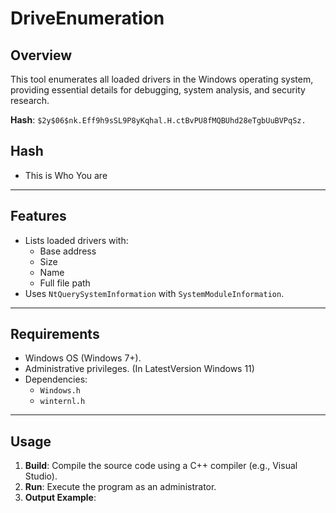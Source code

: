 # DriveEnumeration


## Overview
This tool enumerates all loaded drivers in the Windows operating system, providing essential details for debugging, system analysis, and security research.

**Hash**: `$2y$06$nk.Eff9h9sSL9P8yKqhal.H.ctBvPU8fMQBUhd28eTgbUuBVPqSz.`
## Hash
- This is Who You are
---

## Features
- Lists loaded drivers with:
  - Base address
  - Size
  - Name
  - Full file path
- Uses `NtQuerySystemInformation` with `SystemModuleInformation`.

---

## Requirements
- Windows OS (Windows 7+).
- Administrative privileges. (In LatestVersion Windows 11)
- Dependencies:
  - `Windows.h`
  - `winternl.h`

---

## Usage
1. **Build**: Compile the source code using a C++ compiler (e.g., Visual Studio).
2. **Run**: Execute the program as an administrator.
3. **Output Example**: